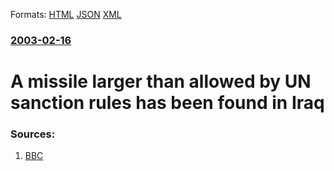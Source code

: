 
Formats: [HTML](/news/2003/02/16/a-missile-larger-than-allowed-by-un-sanction-rules-has-been-found-in-iraq.html)  [JSON](/news/2003/02/16/a-missile-larger-than-allowed-by-un-sanction-rules-has-been-found-in-iraq.json)  [XML](/news/2003/02/16/a-missile-larger-than-allowed-by-un-sanction-rules-has-been-found-in-iraq.xml)  

### [2003-02-16](/news/2003/02/16/index.md)

##### 
#  A missile larger than allowed by UN sanction rules has been found in Iraq 




### Sources:

1. [BBC](http://news.bbc.co.uk/2/hi/middle_east/2755851.stm)
